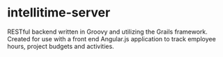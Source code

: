 # intellitime-server

RESTful backend written in Groovy and utilizing the Grails framework. Created for use with a front end Angular.js application to track employee hours, project budgets and activities.
